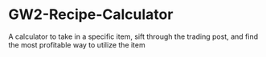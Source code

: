 # GW2-Recipe-Calculator
A calculator to take in a specific item, sift through the trading post, and find the most profitable way to utilize the item
